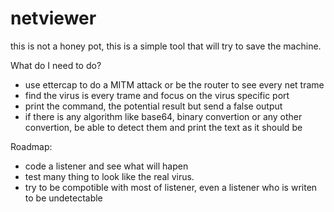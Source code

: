 # netviewer

this is not a honey pot, this is a simple tool that will try to save the machine.

What do I need to do?
  - use ettercap to do a MITM attack or be the router to see every net trame
  - find the virus is every trame and focus on the virus specific port
  - print the command, the potential result but send a false output
  - if there is any algorithm like base64, binary convertion or any other convertion, be able to detect them and print the text as it should be


Roadmap:
  - code a listener and see what will hapen
  - test many thing to look like the real virus. 
  - try to be compotible with most of listener, even a listener who is writen to be undetectable
